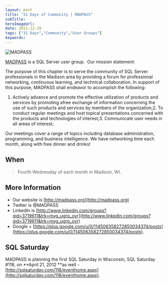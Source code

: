 ```yaml
---
layout: post 
title: "31 Days of Community | MADPASS"
subTitle: 
heroImageUrl: 
date: 2011-12-29
tags: ["31 Days","Community","User Groups"]
keywords: 
---
```


![MADPASS](LinkClick.aspx?link=logmadpass_591x275_3.jpg&tabid=2882&mid=4464)

[MADPASS](http://madpass.org) is a SQL Server user group.&#160; Our mission statement: 

The purpose of this chapter is to serve the community of SQL Server professionals in the Madison area by providing a forum for professional networking, continuous learning, and technical collaboration. In support of this purpose, MADPASS shall endeavor to accomplish the following: 

1.  Actively advance and promote the effective utilization of products and services by promoting afree exchange of information concerning the use of such products and services by members of the organization;2.  To conduct regular meetings and host topical presentations concerned with the products and technologies of interest;3.  Communicate user needs in all areas of interest;  

Our meetings cover a range of topics including database administration, programming, and business intelligence. We have networking time each month, along with free dinner and drinks! 

## When
  > Fourth Wednesday of each month in Madison, WI.  

## More Information

*   Our website is [http://madpass.org](http://madpass.org)
*   Twitter is @MADPASS
*   LinkedIn is [http://www.linkedin.com/groups?gid=3719611&trk=myg_ugrp_ovr](http://www.linkedin.com/groups?gid=3719611&trk=myg_ugrp_ovr)
*   Google + [https://plus.google.com/u/0/114506358272850034374/posts](https://plus.google.com/u/0/114506358272850034374/posts).  

## SQL Saturday

MADPASS is planning the first SQL Saturday in Wisconsin, SQL Saturday #118, on **April 21, 2012 **as well - [http://sqlsaturday.com/118/eventhome.aspx](http://sqlsaturday.com/118/eventhome.aspx). 